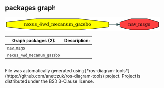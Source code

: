 <!--
File was automatically generated using 'ros-diagram-tools' project.
Project is distributed under the BSD 3-Clause license.
-->

## packages graph

[![nav_msgs](nav_msgs.png "nav_msgs")](nav_msgs.png)

| Graph packages (2): | Description: |
| ----------------------------------- | ------------ |
| [`nav_msgs`](nav_msgs.html) |  |
| [`nexus_4wd_mecanum_gazebo`](nexus_4wd_mecanum_gazebo.html) |  |


</br>
File was automatically generated using [*ros-diagram-tools*](https://github.com/anetczuk/ros-diagram-tools) project.
Project is distributed under the BSD 3-Clause license.
